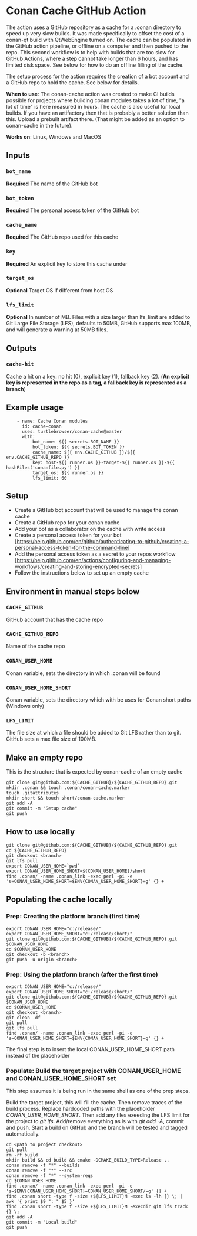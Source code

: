 # Conan Cache GitHub Action

The action uses a GitHub repository as a cache for a .conan directory to speed up very slow builds. It was made specifically to offset the cost of a conan-qt build with QtWebEngine turned on. The cache can be populated in the GitHub action pipeline, or offline on a computer and then pushed to the repo. This second workflow is to help with builds that are too slow for GitHub Actions, where a step cannot take longer than 6 hours, and has limited disk space. See below for how to do an offline filling of the cache. 

The setup process for the action requires the creation of a bot account and a GitHub repo to hold the cache. See below for details.

**When to use**: The conan-cache action was created to make CI builds possible for projects where building conan modules takes a lot of time, "a lot of time" is here measured in hours. The cache is also useful for local builds. If you have an artifactory then that is probably a better solution than this. Upload a prebuilt artifact there. (That might be added as an option to conan-cache in the future).

**Works on**: Linux, Windows and MacOS 

## Inputs

### `bot_name`
**Required** The name of the GitHub bot

### `bot_token`
**Required** The personal access token of the GitHub bot

### `cache_name`
**Required** The GitHub repo used for this cache

### `key`
**Required** An explicit key to store this cache under

### `target_os`
**Optional** Target OS if different from host OS

### `lfs_limit`
**Optional** In number of MB. Files with a size larger than lfs_limit are added to Git Large File Storage (LFS), defaults to 50MB, GitHub supports max 100MB, and will generate a warning at 50MB files.

## Outputs

### `cache-hit`
Cache a hit on a key: no hit (0), explicit key (1), fallback key (2).
(**An explicit key is represented in the repo as a tag, a fallback key is represented as a branch**)

## Example usage
~~~~
    - name: Cache Conan modules
      id: cache-conan
      uses: turtlebrowser/conan-cache@master
      with:
          bot_name: ${{ secrets.BOT_NAME }}
          bot_token: ${{ secrets.BOT_TOKEN }}
          cache_name: ${{ env.CACHE_GITHUB }}/${{ env.CACHE_GITHUB_REPO }}
          key: host-${{ runner.os }}-target-${{ runner.os }}-${{ hashFiles('conanfile.py') }}
          target_os: ${{ runner.os }}
          lfs_limit: 60
~~~~

## Setup
* Create a GitHub bot account that will be used to manage the conan cache
* Create a GitHub repo for your conan cache
* Add your bot as a collaborator on the cache with write access
* Create a personal access token for your bot [https://help.github.com/en/github/authenticating-to-github/creating-a-personal-access-token-for-the-command-line]
* Add the personal access token as a secret to your repos workflow [https://help.github.com/en/actions/configuring-and-managing-workflows/creating-and-storing-encrypted-secrets]
* Follow the instructions below to set up an empty cache

## Environment in manual steps below

### `CACHE_GITHUB`
GitHub account that has the cache repo
### `CACHE_GITHUB_REPO`
Name of the cache repo
### `CONAN_USER_HOME`
Conan variable, sets the directory in which .conan will be found
### `CONAN_USER_HOME_SHORT`
Conan variable, sets the directory which with be uses for Conan short paths (Windows only)
### `LFS_LIMIT`
The file size at which a file should be added to Git LFS rather than to git. GitHub sets a max file size of 100MB.

## Make an empty repo

This is the structure that is expected by conan-cache of an empty cache

~~~
git clone git@github.com:${CACHE_GITHUB}/${CACHE_GITHUB_REPO}.git
mkdir .conan && touch .conan/conan-cache.marker
touch .gitattributes
mkdir short && touch short/conan-cache.marker
git add -A
git commit -m "Setup cache"
git push
~~~

## How to use locally

~~~
git clone git@github.com:${CACHE_GITHUB}/${CACHE_GITHUB_REPO}.git
cd ${CACHE_GITHUB_REPO}
git checkout <branch>
git lfs pull
export CONAN_USER_HOME=`pwd`
export CONAN_USER_HOME_SHORT=${CONAN_USER_HOME}/short
find .conan/ -name .conan_link -exec perl -pi -e 's=CONAN_USER_HOME_SHORT=$ENV{CONAN_USER_HOME_SHORT}=g' {} +
~~~

## Populating the cache locally

### Prep: Creating the platform branch (first time)

~~~
export CONAN_USER_HOME="c:/release/"
export CONAN_USER_HOME_SHORT="c:/release/short/"
git clone git@github.com:${CACHE_GITHUB}/${CACHE_GITHUB_REPO}.git $CONAN_USER_HOME
cd $CONAN_USER_HOME
git checkout -b <branch>
git push -u origin <branch>
~~~

### Prep: Using the platform branch (after the first time)

~~~
export CONAN_USER_HOME="c:/release/"
export CONAN_USER_HOME_SHORT="c:/release/short/"
git clone git@github.com:${CACHE_GITHUB}/${CACHE_GITHUB_REPO}.git $CONAN_USER_HOME
cd $CONAN_USER_HOME
git checkout <branch>
git clean -df
git pull
git lfs pull
find .conan/ -name .conan_link -exec perl -pi -e 's=CONAN_USER_HOME_SHORT=$ENV{CONAN_USER_HOME_SHORT}=g' {} +
~~~

The final step is to insert the local CONAN_USER_HOME_SHORT path instead of the placeholder

### Populate: Build the target project with CONAN_USER_HOME and CONAN_USER_HOME_SHORT set

This step assumes it is being run in the same shell as one of the prep steps.

Build the target project, this will fill the cache. Then remove traces of the build process. Replace hardcoded paths with the placeholder _CONAN_USER_HOME_SHORT_. Then add any files exeeding the LFS limit for the project to _git lfs_. Add/remove everything as is with _git add -A_, commit and push. Start a build on GitHub and the branch will be tested and tagged automatically.

~~~
cd <path to project checkout>
git pull
rm -rf build
mkdir build && cd build && cmake -DCMAKE_BUILD_TYPE=Release ..
conan remove -f "*" --builds
conan remove -f "*" --src
conan remove -f "*" --system-reqs
cd $CONAN_USER_HOME
find .conan/ -name .conan_link -exec perl -pi -e 's=$ENV{CONAN_USER_HOME_SHORT}=CONAN_USER_HOME_SHORT/=g' {} +
find .conan short -type f -size +${LFS_LIMIT}M -exec ls -lh {} \; | awk '{ print $9 ": " $5 }'
find .conan short -type f -size +${LFS_LIMIT}M -execdir git lfs track {} \;
git add -A
git commit -m "Local build"
git push
~~~
